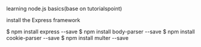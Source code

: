 learning node.js basics(base on tutorialspoint)

install the Express framework

$ npm install express --save
$ npm install body-parser --save
$ npm install cookie-parser --save
$ npm install multer --save